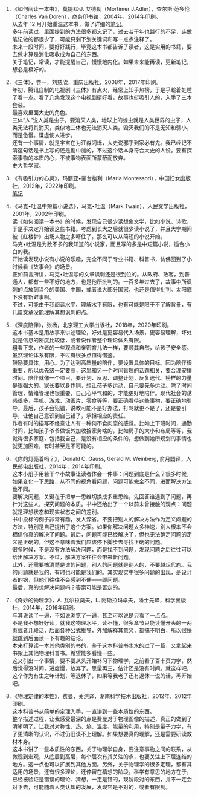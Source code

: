 1. 《如何阅读一本书》，莫提默·J. 艾德勒（Mortimer J.Adler），查尔斯·范多伦（Charles Van Doren），商务印书馆，2004年，2014年印刷。  
  从去年 12 月开始重温这本书，做了详细的[笔记](/How-to-Read-a-Book.md)。  
  多年前读过，里面提到的方法很多都忘记了，过去若干年也践行的不足，连做笔记做的都很少了，可能只剩下划关键词和写一点点注释了。  
  未来一段时间，要好好践行，毕竟这本书都告诉了读者，这是实用的书籍，要去做才算是消化吸收成为自己的东西。  
  关于笔记，常读，才能提醒自己，慢慢地内化。如果未来能再读，更新笔记，想必是极好的。

2. 《三体》，卷一，刘慈欣，重庆出版社，2008年，2017年印刷。  
  年初，腾讯自制的电视剧《三体》有点火，经常上知乎热榜，于是乎趁着娃睡了看一点。看了几集发现这个电视剧挺好看，故事也挺吸引人的，入手了三本套装。  
  最喜欢里面大史的角色。  
  三体“人”说人类是虫子，要消灭人类，地球上的蝗虫就是人类世界的虫子，人类无法将其消灭，类似地三体也无法消灭人类。毁灭我们的不是无知和弱小，而是傲慢。谦虚使人进步。  
  还有一个事情，就是宇宙在为汪淼闪烁，大史说邪乎到家必有鬼。我已经记不清这句话是书上写的还是剧中加的，不过这个话本身符合大史的人设。要有探索事物的本质的心，不被事物表面所蒙蔽而放弃。  
  史大哲学家。

3. 《有吸引力的心灵》，玛丽亚•蒙台梭利（Maria Montessori），中国妇女出版社，2012年，2022年印刷。  
  [笔记](/edu/the_absorbent_mind.md)

4. 《马克•吐温中短篇小说选》，马克•吐温（Mark Twain），人民文学出版社，2001年，2002年印刷。  
  读《如何阅读一本书》的时候，发现自己很少读想象文学，比如小说、诗歌，于是乎决定开始读这些书籍。考虑到长大之后就很少读小说了，并且大学期间被《红楼梦》出场人物之多吓住了，那么可以从简短的小说开始。  
  马克•吐温是为数不多的我知道的小说家，而且写的多是中短篇小说，适合小白的我。  
  开始读发现小说有小说的乐趣，完全不同于专业书籍、科普书，仿佛回到了小时候看《故事会》的场景。  
  正如前言所讲，马克•吐温写的文章讽刺还是很到位的。从政府、政客，到普通人，都有一些不好的地方，也是他所批判的。一百多年过去了，故事中所讽刺的点放到当今的美国、中国，或者说大部分国家，也还是值得批判。太阳底下没有新鲜事啊。  
  不过，可能由于我阅读水平、理解水平有限，也有可能是限于不了解背景，有几篇文章没能理解其想讽刺的点。

5. 《深度陪伴》，张杨，北京理工大学出版社，2018年，2020年印刷。  
  这本书基本是用故事来讲述理论，好处是更容易代入场景，更容易理解，坏处就是信息的密度比较低，或者说作者整个理论体系有限。  
  粗看下来，作者的一些观点和亲密育儿法一样，要顺其自然，给孩子安全感。虽然理论体系有限，不过有很多点值得借鉴。  
  鼓励要具体，用心。为了达到高质量的陪伴，要设置具体的目标。因为陪伴很重要，所以优先级一定要高，这里和另一个时间管理的话题相关，要合理安排时间。陪伴就像一个项目，要计划、反思、调整计划，反复迭代。榜样的力量是很强大的。家长要以身作则，想让孩子多运动，自己要先多运动。除了时间管理，情绪管理也很重要，自己心平气和的，才能更好地陪伴。现代社会的诱惑很多，手机、游戏、动画片、零食等等，要正确看待这些事物，要正确地引导。最后，孩子会犯错，说教可能不是好办法，打骂就更不是了，还是要引导，让他自己意识到自己错了，承担相应的责任。  
  作者有时的描写不经意让人有一种何不食肉糜的感觉。比如上下班时间，通勤时间，比如孩子爷爷做饭外加收拾家务啥的，比如房子的大小和布局等等，我觉得很多家庭，包括我自己，是没有相应的条件的，想做到她所规划的事情也就更加困难，有时甚至是不可能的。

6. 《你的灯亮着吗？》，Donald C. Gauss, Gerald M. Weinberg, 俞月圆译，人民邮电出版社，2014年，2014年印刷。  
  这本小册子用若干个小故事让读者体会一件事：问题到底是什么？很多时候，如果变化一下思路，从不同的视角看问题，问题可能完全不同，进而解决方法也不同。  
  要解决问题，关键在于把单一思维切换成多重思维，先回答谁遇到了问题，再针对这些人，探究问题的本质。书中还给出了一个以前未曾接触的观点：问题就是理想状态和现实状态之间的差别。  
  书中投标的例子非常有趣，发人深省。不要把别人的解决方法作为定义问题的方法，特别是自己提出了这个方案。如果你解决问题太多神速，别人根本不会相信你真的解决了问题。最后，问题可能已经解决了，但也无法确定问题的定义是正确的，但这不意味着我们应该停下脚步去寻找正确的问题。  
  很多时候，不是没有方法解决问题，而是找不到问题，发现问题之后往往可以给出解决方案。不过，解决方案往往会带来新问题。  
  此外，还需要搞清楚是谁的问题，别人的问题就是别人的，不要越俎代庖。我的问题就是我的，有时也可能是我们的。其实现实中很多问题的出现，是设计者的锅，但他们往往不会感到不便——即问题。  
  最后，真的想解决问题吗？答案可能是否定的。

7. 《奇妙的物理学》，A. 瓦尔拉莫夫，L. 阿斯拉玛卓夫，潘士先译，科学出版社，2014年，2016年印刷。  
  与其说读了一遍，不如说浏览了一遍，甚至可以说是只看了一点点。  
  不是我不想好好读，就我这物理水平，读不懂，很多章节只能读懂开头的一两页或者几段话，后面各种公式推导，外加解释其意义，都搞不明白，所以很快就跳到后面读一下有趣的结论。  
  本来打算读一本其他类别的书的，鉴于这本科普书水水的过了一篇，又拿起来书架上其他物理科普书。希望能多看懂一些。  
  这又引出一个事情，要不要从头开始补习下物理学。之前看了百十页力学，然后觉得没时间，进度慢，放弃了。思量再三，估计还是没有时间。就这样吧，这个作为有生之年计划，等退休了，如果等我老了还有退休一说的话，再开始吧。

8. 《物理定律的本性》，费曼，关洪译，湖南科学技术出版社，2012年，2012年印刷。  
  这本科普书从简单的定理入手，一直讲到一些本质性的东西。  
  整个描述过程，让我感受最深的点是费曼对于物理图像的描述，真正的做到了清晰明了。让我对对称性、热、熵、温度、能量的利用，特别是量子力学，有了更清晰的认识，不过仍旧谈不上理解。如果想要真的理解，还是需要研读教材本身。  
  这本书讲了一些本质性的东西，关于物理学自身，要注意事物之间的联系，从微观到宏观，从底层到高层，每个层次有其关注的点，也要关注上下层连结的地方。这一点也可以扩展到其他方面。另外，关于物理学的很多定理，都有其适用的场景，还有很多理论，还停留在猜想的阶段，科学有意思的地方在于，已经被验证是错误的理论、猜想，一定是错的，现阶段对的东西，并不一定会对下去，可能随着人类认知的发展，发现它是不对的，或者有限制。
